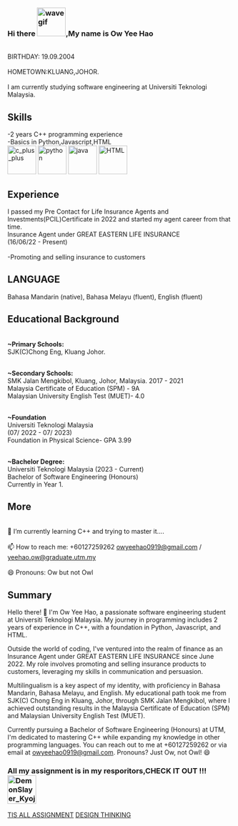 ### Hi there <a href="https://emoji.gg/emoji/wavegif_1860"><img src="https://cdn3.emoji.gg/emojis/wavegif_1860.gif" width="64px" height="64px" alt="wavegif"></a>,My name is Ow Yee Hao
<br>BIRTHDAY: 19.09.2004<br>
<br>HOMETOWN:KLUANG,JOHOR.<br>
<br>I am currently studying software engineering at Universiti Teknologi Malaysia.<br>

## Skills
-2 years C++ programming experience<br>
-Basics in Python,Javascript,HTML<br>
<a href="https://emoji.gg/emoji/8241-c-plus-plus"><img src="https://cdn3.emoji.gg/emojis/8241-c-plus-plus.png" width="64px" height="64px" alt="c_plus_plus"></a>
<a href="https://emoji.gg/emoji/9985-python"><img src="https://cdn3.emoji.gg/emojis/9985-python.png" width="64px" height="64px" alt="python"></a>
<a href="https://emoji.gg/emoji/2147-java"><img src="https://cdn3.emoji.gg/emojis/2147-java.png" width="64px" height="64px" alt="java"></a>
<a href="https://emoji.gg/emoji/HTML"><img src="https://cdn3.emoji.gg/emojis/HTML.png" width="64px" height="64px" alt="HTML"></a>

## Experience
I passed my Pre Contact for Life Insurance Agents and Investments(PCIL)Certificate in 2022 and started my agent career from that time.<br>
Insurance Agent under GREAT EASTERN LIFE INSURANCE <br>
(16/06/22 - Present)<br>
<br>-Promoting and selling insurance to customers <br>

## LANGUAGE
Bahasa Mandarin (native), Bahasa Melayu (fluent), English (fluent) <br>

## Educational Background
<br> **~Primary Schools:** <br>
SJK(C)Chong Eng, Kluang Johor.<br>

<br> **~Secondary Schools:** <br>
SMK Jalan Mengkibol, Kluang, Johor, Malaysia. 2017 - 2021 <br>
Malaysia Certificate of Education (SPM) -  9A <br>
Malaysian University English Test (MUET)- 4.0 <br>

<br> **~Foundation** <br>
Universiti Teknologi Malaysia <br>
(07/ 2022 - 07/ 2023) <br>
Foundation in Physical Science- GPA 3.99 <br>

<br> **~Bachelor Degree:** <br>
Universiti Teknologi Malaysia 
(2023 - Current) <br>
Bachelor of Software Engineering (Honours)<br>
Currently in Year 1.

## More
<br>🌱 I’m currently learning C++ and trying to master it....<br>
<br>📫 How to reach me: +60127259262 
                    owyeehao0919@gmail.com / yeehao.ow@graduate.utm.my
                  <br>
<br>😄 Pronouns: Ow but not Owl<br>

## Summary
Hello there! 👋 I'm Ow Yee Hao, a passionate software engineering student at Universiti Teknologi Malaysia. My journey in programming includes 2 years of experience in C++, with a foundation in Python, Javascript, and HTML.<br>

Outside the world of coding, I've ventured into the realm of finance as an Insurance Agent under GREAT EASTERN LIFE INSURANCE since June 2022. My role involves promoting and selling insurance products to customers, leveraging my skills in communication and persuasion.<br>

Multilingualism is a key aspect of my identity, with proficiency in Bahasa Mandarin, Bahasa Melayu, and English. My educational path took me from SJK(C) Chong Eng in Kluang, Johor, through SMK Jalan Mengkibol, where I achieved outstanding results in the Malaysia Certificate of Education (SPM) and Malaysian University English Test (MUET).<br>

Currently pursuing a Bachelor of Software Engineering (Honours) at UTM, I'm dedicated to mastering C++ while expanding my knowledge in other programming languages. You can reach out to me at +60127259262 or via email at owyeehao0919@gmail.com. Pronouns? Just Ow, not Owl! 😄<br>

### All my assignment is in my resporitors,CHECK IT OUT !!!<a href="https://emoji.gg/emoji/6691-demonslayer-kyojuro2"><img src="https://cdn3.emoji.gg/emojis/6691-demonslayer-kyojuro2.png" width="64px" height="64px" alt="DemonSlayer_Kyojuro2"></a>
[TIS ALL ASSIGNMENT](https://github.com/Owwwwyh/TIS-ALL-ASSIGNMENT)
[DESIGN THINKING](https://github.com/Owwwwyh/Design-Thinking)

<!--
**Owwwwyh/Owwwwyh** is a ✨ _special_ ✨ repository because its `README.md` (this file) appears on your GitHub profile.
Here are some ideas to get you started:
- 🔭 I’m currently working on ...
- 👯 I’m looking to collaborate on ...
- 🤔 I’m looking for help with ...
- 💬 Ask me about ...
- ⚡ Fun fact: ...
-->
